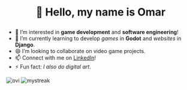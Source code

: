 # <p align="center"> 👋 Hello, my name is Omar</p>
- 👀 I’m interested in **game development** and **software engineering**!
- 🌱 I’m currently learning to develop *games* in **Godot** and *websites* in **Django**.
- 😄 I’m looking to collaborate on video game projects.
- 📫 Connect with me on [LinkedIn](https://www.linkedin.com/in/omar-b-maldonado/)!
- ⚡ Fun fact: *I also do digital art*.

<img src="https://github-readme-stats.vercel.app/api/top-langs?username=omar-b-maldonado&show_icons=true&locale=en&layout=compact&theme=chartreuse-dark" alt="ovi" />  <img src="https://github-readme-streak-stats.herokuapp.com/?user=omar-b-maldonado&theme=tokyonight" alt="mystreak"/>
<!---
Omar-B-Maldonado/Omar-B-Maldonado is a ✨ special ✨ repository because its `README.md` (this file) appears on your GitHub profile.
You can click the Preview link to take a look at your changes.
--->
